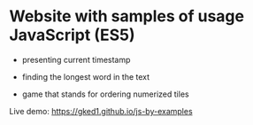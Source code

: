 # Website with samples of usage JavaScript (ES5)

- presenting current timestamp

- finding the longest word in the text

- game that stands for ordering numerized tiles

Live demo:
https://gked1.github.io/js-by-examples
